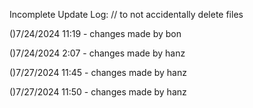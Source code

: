 Incomplete Update Log: 
// to not accidentally delete files

()7/24/2024 11:19 - changes made by bon

()7/24/2024 2:07 - changes made by hanz

()7/27/2024 11:45 - changes made by hanz

()7/27/2024 11:50 - changes made by hanz
